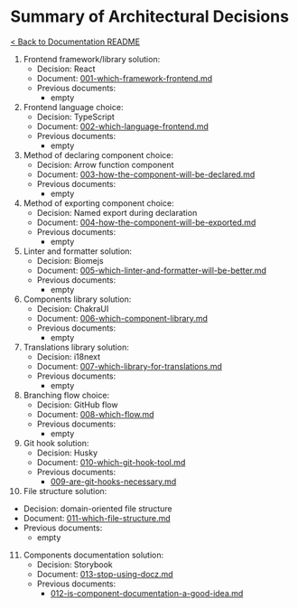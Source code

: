 # Summary of Architectural Decisions
[< Back to Documentation README](README.md)

1. Frontend framework/library solution:
    - Decision: React
    - Document: [001-which-framework-frontend.md](ADR%2F001-which-framework-frontend.md)
    - Previous documents:
      - empty
2. Frontend language choice:
   - Decision: TypeScript
   - Document: [002-which-language-frontend.md](ADR%2F002-which-language-frontend.md)
   - Previous documents:
     - empty
3. Method of declaring component choice:
   - Decision: Arrow function component
   - Document: [003-how-the-component-will-be-declared.md](ADR%2F003-how-the-component-will-be-declared.md)
   - Previous documents:
     - empty
4. Method of exporting component choice:
   - Decision: Named export during declaration 
   - Document: [004-how-the-component-will-be-exported.md](ADR%2F004-how-the-component-will-be-exported.md)
   - Previous documents:
     - empty
5. Linter and formatter solution:
   - Decision: Biomejs
   - Document: [005-which-linter-and-formatter-will-be-better.md](ADR%2F005-which-linter-and-formatter-will-be-better.md)
   - Previous documents:
     - empty
6. Components library solution:
   - Decision: ChakraUI
   - Document: [006-which-component-library.md](ADR%2F006-which-component-library.md)
   - Previous documents:
     - empty
7. Translations library solution:
    - Decision: i18next
    - Document: [007-which-library-for-translations.md](ADR%2F007-which-library-for-translations.md)
    - Previous documents:
      - empty
8. Branching flow choice:
    - Decision: GitHub flow
    - Document: [008-which-flow.md](ADR%2F008-which-flow.md)
    - Previous documents:
      - empty
9. Git hook solution:
   - Decision: Husky
   - Document: [010-which-git-hook-tool.md](ADR%2F010-which-git-hook-tool.md)
   - Previous documents:
     - [009-are-git-hooks-necessary.md](ADR%2F009-are-git-hooks-necessary.md)
10. File structure solution:
   - Decision: domain-oriented file structure
   - Document: [011-which-file-structure.md](ADR%2F011-which-file-structure.md)
   - Previous documents:
     - empty
11. Components documentation solution:
    - Decision: Storybook
    - Document: [013-stop-using-docz.md](ADR%2F013-stop-using-docz.md)
    - Previous documents:
      - [012-is-component-documentation-a-good-idea.md](ADR%2F012-is-component-documentation-a-good-idea.md)